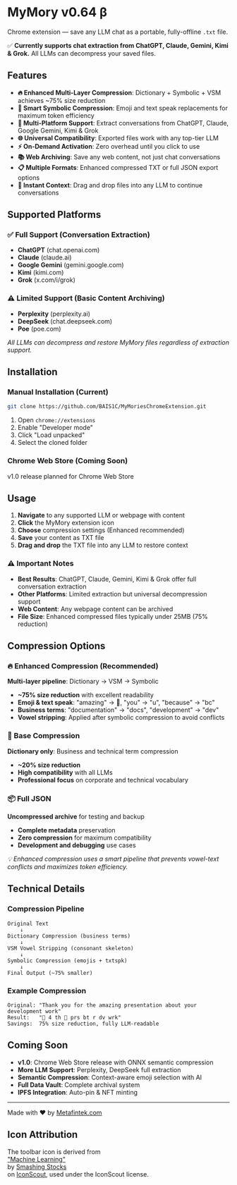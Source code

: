 # MyMory v0.64 β  

Chrome extension — save any LLM chat as a portable, fully-offline `.txt` file.  

✅ **Currently supports chat extraction from ChatGPT, Claude, Gemini, Kimi & Grok.** All LLMs can decompress your saved files.

## Features

- **🔥 Enhanced Multi-Layer Compression**: Dictionary + Symbolic + VSM achieves ~75% size reduction
- **🎯 Smart Symbolic Compression**: Emoji and text speak replacements for maximum token efficiency
- **💬 Multi-Platform Support**: Extract conversations from ChatGPT, Claude, Google Gemini, Kimi & Grok
- **🌐 Universal Compatibility**: Exported files work with any top-tier LLM
- **⚡ On-Demand Activation**: Zero overhead until you click to use
- **📚 Web Archiving**: Save any web content, not just chat conversations
- **📋 Multiple Formats**: Enhanced compressed TXT or full JSON export options
- **🔄 Instant Context**: Drag and drop files into any LLM to continue conversations

## Supported Platforms

### ✅ Full Support (Conversation Extraction)
- **ChatGPT** (chat.openai.com)
- **Claude** (claude.ai) 
- **Google Gemini** (gemini.google.com)
- **Kimi** (kimi.com)
- **Grok** (x.com/i/grok)

### ⚠️ Limited Support (Basic Content Archiving)
- **Perplexity** (perplexity.ai)
- **DeepSeek** (chat.deepseek.com)
- **Poe** (poe.com)

*All LLMs can decompress and restore MyMory files regardless of extraction support.*

## Installation  

### Manual Installation (Current)
```bash
git clone https://github.com/BAIS1C/MyMoriesChromeExtension.git
```
1. Open `chrome://extensions`
2. Enable "Developer mode" 
3. Click "Load unpacked"
4. Select the cloned folder

### Chrome Web Store (Coming Soon)
v1.0 release planned for Chrome Web Store

## Usage

1. **Navigate** to any supported LLM or webpage with content
2. **Click** the MyMory extension icon
3. **Choose** compression settings (Enhanced recommended)
4. **Save** your content as TXT file
5. **Drag and drop** the TXT file into any LLM to restore context

### ⚠️ Important Notes

- **Best Results**: ChatGPT, Claude, Gemini, Kimi & Grok offer full conversation extraction
- **Other Platforms**: Limited extraction but universal decompression support
- **Web Content**: Any webpage content can be archived
- **File Size**: Enhanced compressed files typically under 25MB (75% reduction)

## Compression Options

### 🔥 Enhanced Compression (Recommended)
**Multi-layer pipeline**: Dictionary → VSM → Symbolic
- **~75% size reduction** with excellent readability
- **Emoji & text speak**: "amazing" → 🤯, "you" → "u", "because" → "bc"
- **Business terms**: "documentation" → "docs", "development" → "dev"
- **Vowel stripping**: Applied after symbolic compression to avoid conflicts

### 📝 Base Compression
**Dictionary only**: Business and technical term compression
- **~20% size reduction**
- **High compatibility** with all LLMs
- **Professional focus** on corporate and technical vocabulary

### 📦 Full JSON
**Uncompressed archive** for testing and backup
- **Complete metadata** preservation
- **Zero compression** for maximum compatibility
- **Development and debugging** use cases

*💡 Enhanced compression uses a smart pipeline that prevents vowel-text conflicts and maximizes token efficiency.*

## Technical Details

### Compression Pipeline
```
Original Text
    ↓
Dictionary Compression (business terms)
    ↓  
VSM Vowel Stripping (consonant skeleton)
    ↓
Symbolic Compression (emojis + txtspk)
    ↓
Final Output (~75% smaller)
```

### Example Compression
```
Original: "Thank you for the amazing presentation about your development work"
Result:   "🙏 4 th 🤯 prs bt r dv wrk"
Savings:  75% size reduction, fully LLM-readable
```

## Coming Soon

- **v1.0**: Chrome Web Store release with ONNX semantic compression
- **More LLM Support**: Perplexity, DeepSeek full extraction
- **Semantic Compression**: Context-aware emoji selection with AI
- **Full Data Vault**: Complete archival system
- **IPFS Integration**: Auto-pin & NFT minting

---

Made with ❤️ by [Metafintek.com](https://metafintek.com)

## Icon Attribution

The toolbar icon is derived from  
["Machine Learning"](https://iconscout.com/icons/machine-learning)  
by [Smashing Stocks](https://iconscout.com/contributors/smashingstocks)  
on [IconScout](https://iconscout.com), used under the IconScout license.